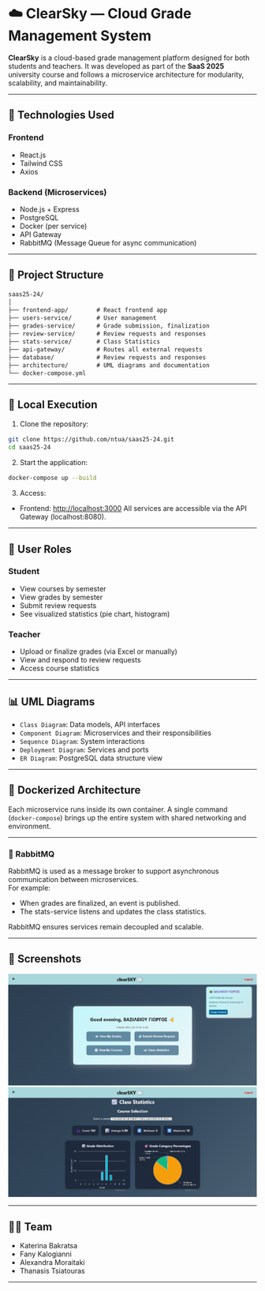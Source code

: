 # ☁️ ClearSky — Cloud Grade Management System

**ClearSky** is a cloud-based grade management platform designed for both students and teachers. It was developed as part of the **SaaS 2025** university course and follows a microservice architecture for modularity, scalability, and maintainability.

---

## 🧱 Technologies Used

### Frontend
- React.js
- Tailwind CSS
- Axios

### Backend (Microservices)
- Node.js + Express
- PostgreSQL
- Docker (per service)
- API Gateway 
- RabbitMQ (Message Queue for async communication)

---

## 📁 Project Structure

```text
saas25-24/
│
├── frontend-app/        # React frontend app
├── users-service/       # User management
├── grades-service/      # Grade submission, finalization
├── review-service/      # Review requests and responses
├── stats-service/       # Class Statistics
├── api-gateway/         # Routes all external requests
├── database/            # Review requests and responses
├── architecture/        # UML diagrams and documentation
└── docker-compose.yml   
```

---

## 🚀 Local Execution

1. Clone the repository:
```bash
git clone https://github.com/ntua/saas25-24.git
cd saas25-24
```

2. Start the application:
```bash
docker-compose up --build
```

3. Access:
- Frontend: [http://localhost:3000](http://localhost:3000)
All services are accessible via the API Gateway (localhost:8080).
---

## 👥 User Roles

### Student
- View courses by semester
- View grades by semester
- Submit review requests
- See visualized statistics (pie chart, histogram)

### Teacher
- Upload or finalize grades (via Excel or manually)
- View and respond to review requests
- Access course statistics

---

## 📊 UML Diagrams

- `Class Diagram`: Data models, API interfaces
- `Component Diagram`: Microservices and their responsibilities
- `Sequence Diagram`: System interactions 
- `Deployment Diagram`: Services and ports
- `ER Diagram`: PostgreSQL data structure view

---

## 🐳 Dockerized Architecture

Each microservice runs inside its own container. A single command (`docker-compose`) brings up the entire system with shared networking and environment.

---

### 🐇 RabbitMQ

RabbitMQ is used as a message broker to support asynchronous communication between microservices.  
For example:

- When grades are finalized, an event is published.
- The stats-service listens and updates the class statistics.

RabbitMQ ensures services remain decoupled and scalable.

---

## 📸 Screenshots

<p float="left">
  <img src="screenshots/student-dashboard.png" width="700"/>
  <br />
  <img src="screenshots/statistics.png" width="700"/>
</p>

---

## 👨‍💻 Team

- Katerina Bakratsa
- Fany Kalogianni
- Alexandra Moraitaki
- Thanasis Tsiatouras

---
